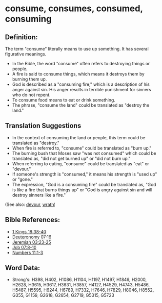 # consume, consumes, consumed, consuming #

## Definition: ##

The term "consume" literally means to use up something. It has several figurative meanings.

* In the Bible, the word "consume" often refers to destroying things or people.
* A fire is said to consume things, which means it destroys them by burning them up.
* God is described as a "consuming fire," which is a description of his anger against sin. His anger results in terrible punishment for sinners who do not repent.
* To consume food means to eat or drink something.
* The phrase, "consume the land" could be translated as "destroy the land."

## Translation Suggestions ##

* In the context of consuming the land or people, this term could be translated as "destroy."
* When fire is referred to, "consume" could be translated as "burn up."
* The burning bush that Moses saw "was not consumed" which could be translated as, "did not get burned up" or "did not burn up."
* When referring to eating, "consume" could be translated as "eat" or "devour."
* If someone's strength is "consumed," it means his strength is "used up" or "gone."
* The expression, "God is a consuming fire" could be translated as, "God is like a fire that burns things up" or "God is angry against sin and will destroy sinners like a fire."

(See also: [devour](../other/devour.md), [wrath](../kt/wrath.md))

## Bible References: ##

* [1 Kings 18:38-40](rc://en/tn/help/1ki/18/38)
* [Deuteronomy 07:16](rc://en/tn/help/deu/07/16)
* [Jeremiah 03:23-25](rc://en/tn/help/jer/03/23)
* [Job 07:8-10](rc://en/tn/help/job/07/08)
* [Numbers 11:1-3](rc://en/tn/help/num/11/01)

## Word Data: ##

* Strong's: H398, H402, H1086, H1104, H1197, H1497, H1846, H2000, H2628, H3615, H3617, H3631, H3857, H4127, H4529, H4743, H5486, H5487, H5595, H6244, H6789, H7332, H7646, H7829, H8046, H8552, G355, G1159, G2618, G2654, G2719, G5315, G5723
